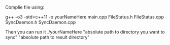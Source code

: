 Complie file using:

g++ -o3 -std=c++11 -o yourNameHere main.cpp FileStatus.h FileStatus.cpp SyncDaemon.h SyncDaemon.cpp

Then you can run it ./yourNameHere "absolute path to directory you want to sync" "absolute path to result directory"